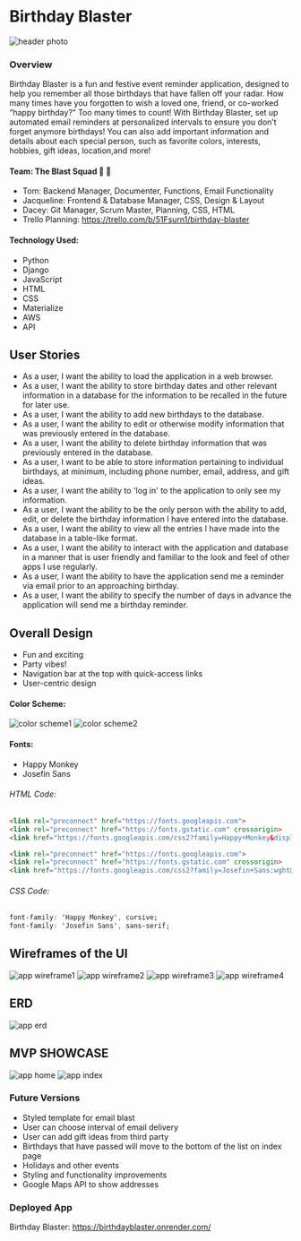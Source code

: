 # Birthday Blaster
![header photo](https://i.imgur.com/3QHDXLn.gif)
### Overview
Birthday Blaster is a fun and festive event reminder application, designed to help you remember all those birthdays that have fallen off your radar. How many times have you forgotten to wish a loved one, friend, or co-worked “happy birthday?” Too many times to count! With Birthday Blaster, set up automated email reminders at personalized intervals to ensure you don’t forget anymore birthdays! You can also add important information and details about each special person, such as favorite colors, interests, hobbies, gift ideas, location,and more!

#### Team: The Blast Squad 🎉 💌
- Tom: Backend Manager, Documenter, Functions, Email Functionality
- Jacqueline: Frontend & Database Manager, CSS, Design & Layout
- Dacey: Git Manager, Scrum Master, Planning, CSS, HTML
- Trello Planning: https://trello.com/b/51Fsurn1/birthday-blaster

#### Technology Used:
- Python
- Django
- JavaScript
- HTML
- CSS
- Materialize
- AWS
- API

## User Stories
- As a user, I want the ability to load the application in a web browser.
- As a user, I want the ability to store birthday dates and other relevant information in a database for the information to be recalled in the future for later use.
- As a user, I want the ability to add new birthdays to the database.
- As a user, I want the ability to edit or otherwise modify information that was previously entered in the database.
- As a user, I want the ability to delete birthday information that was previously entered in the database.
- As a user, I want to be able to store information pertaining to individual birthdays, at minimum, including phone number, email, address, and gift ideas.
- As a user, I want the ability to 'log in' to the application to only see my information.
- As a user, I want the ability to be the only person with the ability to add, edit, or delete the birthday information I have entered into the database.
- As a user, I want the ability to view all the entries I have made into the database in a table-like format.
- As a user, I want the ability to interact with the application and database in a manner that is user friendly and familiar to the look and feel of other apps I use regularly.
- As a user, I want the ability to have the application send me a reminder via email prior to an approaching birthday.
- As a user, I want the ability to specify the number of days in advance the application will send me a birthday reminder.

## Overall Design
- Fun and exciting
- Party vibes!
- Navigation bar at the top with quick-access links
- User-centric design

#### Color Scheme:
![color scheme1](https://i.imgur.com/ZTUzRJR.png)
![color scheme2](https://i.imgur.com/yQ0ABtW.png)

#### Fonts:
- Happy Monkey
- Josefin Sans
###### HTML Code: 
```html
<link rel="preconnect" href="https://fonts.googleapis.com">
<link rel="preconnect" href="https://fonts.gstatic.com" crossorigin>
<link href="https://fonts.googleapis.com/css2?family=Happy+Monkey&display=swap" rel="stylesheet">

<link rel="preconnect" href="https://fonts.googleapis.com">
<link rel="preconnect" href="https://fonts.gstatic.com" crossorigin>
<link href="https://fonts.googleapis.com/css2?family=Josefin+Sans:wght@200&display=swap" rel="stylesheet">
```
###### CSS Code:
```css
font-family: 'Happy Monkey', cursive;
font-family: 'Josefin Sans', sans-serif;
```

## Wireframes of the UI
![app wireframe1](https://i.imgur.com/6qLCgiG.png)
![app wireframe2](https://i.imgur.com/BaLbOYp.png)
![app wireframe3](https://i.imgur.com/vPsv6si.png)
![app wireframe4](https://i.imgur.com/UFTbF3Z.png)

## ERD
![app erd](https://i.imgur.com/LVPzJFT.png)

## MVP SHOWCASE
![app home](https://i.imgur.com/fh76yAV.png)
![app index](https://i.imgur.com/hiBNYh9.png)

### Future Versions
- Styled template for email blast
- User can choose interval of email delivery
- User can add gift ideas from third party
- Birthdays that have passed will move to the bottom of the list on index page
- Holidays and other events
- Styling and functionality improvements
- Google Maps API to show addresses

### Deployed App
Birthday Blaster: https://birthdayblaster.onrender.com/


